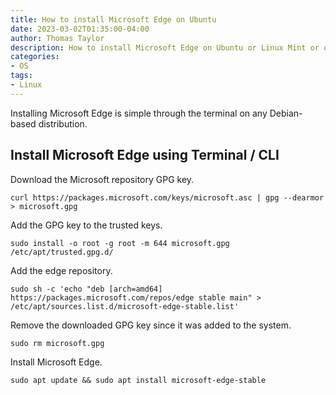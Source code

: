 ```yaml
---
title: How to install Microsoft Edge on Ubuntu
date: 2023-03-02T01:35:00-04:00
author: Thomas Taylor
description: How to install Microsoft Edge on Ubuntu or Linux Mint or other Debian-based distributions.
categories:
- OS
tags:
- Linux
---
```


Installing Microsoft Edge is simple through the terminal on any Debian-based distribution.

## Install Microsoft Edge using Terminal / CLI

Download the Microsoft repository GPG key.

```shell
curl https://packages.microsoft.com/keys/microsoft.asc | gpg --dearmor > microsoft.gpg
```

Add the GPG key to the trusted keys.

```shell
sudo install -o root -g root -m 644 microsoft.gpg /etc/apt/trusted.gpg.d/
```

Add the edge repository.

```shell
sudo sh -c 'echo "deb [arch=amd64] https://packages.microsoft.com/repos/edge stable main" > /etc/apt/sources.list.d/microsoft-edge-stable.list'
```

Remove the downloaded GPG key since it was added to the system.

```shell
sudo rm microsoft.gpg
```

Install Microsoft Edge.

```shell
sudo apt update && sudo apt install microsoft-edge-stable
```
